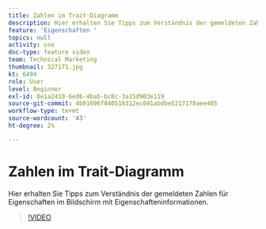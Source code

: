 ```yaml
---
title: Zahlen im Trait-Diagramm
description: Hier erhalten Sie Tipps zum Verständnis der gemeldeten Zahlen für Eigenschaften im Bildschirm mit Eigenschafteninformationen.
feature: 'Eigenschaften '
topics: null
activity: use
doc-type: feature video
team: Technical Marketing
thumbnail: 327171.jpg
kt: 6494
role: User
level: Beginner
exl-id: 8e1a2410-6ed6-4bab-bc8c-3a15d903e119
source-git-commit: 4b91696f840518312ec041abdbe5217178aee405
workflow-type: tm+mt
source-wordcount: '43'
ht-degree: 2%

---
```


# Zahlen im Trait-Diagramm

Hier erhalten Sie Tipps zum Verständnis der gemeldeten Zahlen für Eigenschaften im Bildschirm mit Eigenschafteninformationen.

>[!VIDEO](https://video.tv.adobe.com/v/327171/?quality=12&learn=on)
